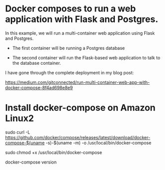 # Docker composes to run a web application with Flask and Postgres.

In this example, we will run a multi-container web application using Flask and Postgres.

- The first container will be running a Postgres database

- The second container will run the Flask-based web application to talk to the database container.


I have gone through the complete deployment in my blog post:

https://medium.com/gitconnected/run-multi-container-web-app-with-docker-compose-8f4ad698e8e9


# Install docker-compose on Amazon Linux2 

sudo curl -L https://github.com/docker/compose/releases/latest/download/docker-compose-$(uname -s)-$(uname -m) -o /usr/local/bin/docker-compose

sudo chmod +x /usr/local/bin/docker-compose

docker-compose version
